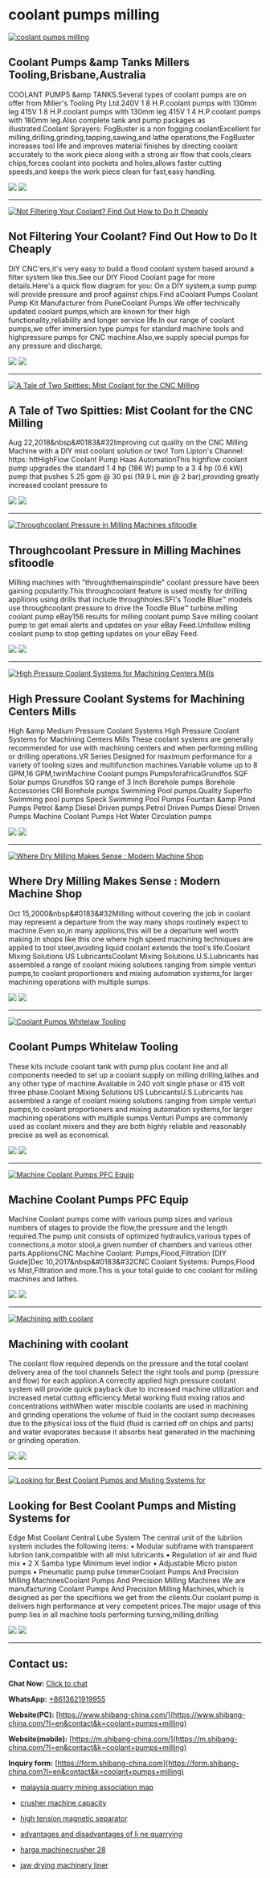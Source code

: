 # coolant pumps milling

<a href="https://swt.shibang-china.com/?l=en&img&k=coolant+pumps+milling" target="_blank">![coolant pumps milling](http://static.shibang-china.com/all-800x300/1454.jpg)</a>

## Coolant Pumps &amp Tanks Millers Tooling,Brisbane,Australia
COOLANT PUMPS &amp TANKS.Several types of coolant pumps are on offer from Miller's Tooling Pty Ltd.240V 1 8 H.P.coolant pumps with 130mm leg 415V 1 8 H.P.coolant pumps with 130mm leg 415V 1 4 H.P.coolant pumps with 180mm leg.Also complete tank and pump packages as illustrated.Coolant Sprayers: FogBuster is a non fogging coolantExcellent for milling,drilling,grinding,tapping,sawing,and lathe operations,the FogBuster increases tool life and improves material finishes by directing coolant accurately to the work piece along with a strong air flow that cools,clears chips,forces coolant into pockets and holes,allows faster cutting speeds,and keeps the work piece clean for fast,easy handling.


<a href="https://whatsapp.shibangsoft.com/WhatsApp.php" target="_blank" title="WhatsApp">![](http://static.shibang-china.com/icon/whatsapp.png)</a> <a href="https://swt.shibang-china.com/?l=en&icon&k=coolant+pumps+milling" target="_blank">![](http://static.shibang-china.com/icon/chat-en.png)</a>

---

<a href="https://swt.shibang-china.com/?l=en&img&k=coolant+pumps+milling" target="_blank">![Not Filtering Your Coolant? Find Out How to Do It Cheaply](http://static.shibang-china.com/all-800x300/213.jpg)</a>

## Not Filtering Your Coolant? Find Out How to Do It Cheaply
DIY CNC'ers,it's very easy to build a flood coolant system based around a filter system like this.See our DIY Flood Coolant page for more details.Here's a quick flow diagram for you: On a DIY system,a sump pump will provide pressure and proof against chips.Find aCoolant Pumps Coolant Pump Kit Manufacturer from PuneCoolant Pumps.We offer technically updated coolant pumps,which are known for their high functionality,reliability and longer service life.In our range of coolant pumps,we offer immersion type pumps for standard machine tools and highpressure pumps for CNC machine.Also,we supply special pumps for any pressure and discharge.


<a href="https://whatsapp.shibangsoft.com/WhatsApp.php" target="_blank" title="WhatsApp">![](http://static.shibang-china.com/icon/whatsapp.png)</a> <a href="https://swt.shibang-china.com/?l=en&icon&k=coolant+pumps+milling" target="_blank">![](http://static.shibang-china.com/icon/chat-en.png)</a>

---

<a href="https://swt.shibang-china.com/?l=en&img&k=coolant+pumps+milling" target="_blank">![A Tale of Two Spitties: Mist Coolant for the CNC Milling](http://static.shibang-china.com/all-800x300/244.jpg)</a>

## A Tale of Two Spitties: Mist Coolant for the CNC Milling
Aug 22,2018&nbsp&#0183&#32Improving cut quality on the CNC Milling Machine with a DIY mist coolant solution.or two! Tom Lipton's Channel: https: httHighFlow Coolant Pump Haas AutomationThis highflow coolant pump upgrades the standard 1 4 hp (186 W) pump to a 3 4 hp (0.6 kW) pump that pushes 5.25 gpm @ 30 psi (19.9 L min @ 2 bar),providing greatly increased coolant pressure to


<a href="https://whatsapp.shibangsoft.com/WhatsApp.php" target="_blank" title="WhatsApp">![](http://static.shibang-china.com/icon/whatsapp.png)</a> <a href="https://swt.shibang-china.com/?l=en&icon&k=coolant+pumps+milling" target="_blank">![](http://static.shibang-china.com/icon/chat-en.png)</a>

---

<a href="https://swt.shibang-china.com/?l=en&img&k=coolant+pumps+milling" target="_blank">![Throughcoolant Pressure in Milling Machines sfitoodle](http://static.shibang-china.com/all-800x300/809.jpg)</a>

## Throughcoolant Pressure in Milling Machines sfitoodle
Milling machines with "throughthemainspindle" coolant pressure have been gaining popularity.This throughcoolant feature is used mostly for drilling appliions using drills that include throughholes.SFI's Toodle Blue™ models use throughcoolant pressure to drive the Toodle Blue™ turbine.milling coolant pump eBay156 results for milling coolant pump Save milling coolant pump to get email alerts and updates on your eBay Feed.Unfollow milling coolant pump to stop getting updates on your eBay Feed.


<a href="https://whatsapp.shibangsoft.com/WhatsApp.php" target="_blank" title="WhatsApp">![](http://static.shibang-china.com/icon/whatsapp.png)</a> <a href="https://swt.shibang-china.com/?l=en&icon&k=coolant+pumps+milling" target="_blank">![](http://static.shibang-china.com/icon/chat-en.png)</a>

---

<a href="https://swt.shibang-china.com/?l=en&img&k=coolant+pumps+milling" target="_blank">![High Pressure Coolant Systems for Machining Centers Mills](http://static.shibang-china.com/all-800x300/775.jpg)</a>

## High Pressure Coolant Systems for Machining Centers Mills
High &amp Medium Pressure Coolant Systems High Pressure Coolant Systems for Machining Centers Mills These coolant systems are generally recommended for use with machining centers and when performing milling or drilling operations.VR Series Designed for maximum performance for a variety of tooling sizes and multifunction machines.Variable volume up to 8 GPM,16 GPM,twinMachine Coolant pumps PumpsforafricaGrundfos SQF Solar pumps Grundfos SQ range of 3 Inch Borehole pumps Borehole Accessories CRI Borehole pumps Swimming Pool pumps.Quality Superflo Swimming pool pumps Speck Swimming Pool Pumps Fountain &amp Pond Pumps Petrol &amp Diesel Driven pumps.Petrol Driven Pumps Diesel Driven Pumps Machine Coolant Pumps Hot Water Circulation pumps


<a href="https://whatsapp.shibangsoft.com/WhatsApp.php" target="_blank" title="WhatsApp">![](http://static.shibang-china.com/icon/whatsapp.png)</a> <a href="https://swt.shibang-china.com/?l=en&icon&k=coolant+pumps+milling" target="_blank">![](http://static.shibang-china.com/icon/chat-en.png)</a>

---

<a href="https://swt.shibang-china.com/?l=en&img&k=coolant+pumps+milling" target="_blank">![Where Dry Milling Makes Sense : Modern Machine Shop](http://static.shibang-china.com/all-800x300/741.jpg)</a>

## Where Dry Milling Makes Sense : Modern Machine Shop
Oct 15,2000&nbsp&#0183&#32Milling without covering the job in coolant may represent a departure from the way many shops routinely expect to machine.Even so,in many appliions,this will be a departure well worth making.In shops like this one where high speed machining techniques are applied to tool steel,avoiding liquid coolant extends the tool's life.Coolant Mixing Solutions US LubricantsCoolant Mixing Solutions.U.S.Lubricants has assembled a range of coolant mixing solutions ranging from simple venturi pumps,to coolant proportioners and mixing automation systems,for larger machining operations with multiple sumps.


<a href="https://whatsapp.shibangsoft.com/WhatsApp.php" target="_blank" title="WhatsApp">![](http://static.shibang-china.com/icon/whatsapp.png)</a> <a href="https://swt.shibang-china.com/?l=en&icon&k=coolant+pumps+milling" target="_blank">![](http://static.shibang-china.com/icon/chat-en.png)</a>

---

<a href="https://swt.shibang-china.com/?l=en&img&k=coolant+pumps+milling" target="_blank">![Coolant Pumps Whitelaw Tooling](http://static.shibang-china.com/all-800x300/1176.jpg)</a>

## Coolant Pumps Whitelaw Tooling
These kits include coolant tank with pump plus coolant line and all components needed to set up a coolant supply on milling drilling,lathes and any other type of machine.Available in 240 volt single phase or 415 volt three phase.Coolant Mixing Solutions US LubricantsU.S.Lubricants has assembled a range of coolant mixing solutions ranging from simple venturi pumps,to coolant proportioners and mixing automation systems,for larger machining operations with multiple sumps.Venturi Pumps are commonly used as coolant mixers and they are both highly reliable and reasonably precise as well as economical.


<a href="https://whatsapp.shibangsoft.com/WhatsApp.php" target="_blank" title="WhatsApp">![](http://static.shibang-china.com/icon/whatsapp.png)</a> <a href="https://swt.shibang-china.com/?l=en&icon&k=coolant+pumps+milling" target="_blank">![](http://static.shibang-china.com/icon/chat-en.png)</a>

---

<a href="https://swt.shibang-china.com/?l=en&img&k=coolant+pumps+milling" target="_blank">![Machine Coolant Pumps PFC Equip](http://static.shibang-china.com/all-800x300/506.jpg)</a>

## Machine Coolant Pumps PFC Equip
Machine Coolant pumps come with various pump sizes and various numbers of stages to provide the flow,the pressure and the length required.The pump unit consists of optimized hydraulics,various types of connections,a motor stool,a given number of chambers and various other parts.AppliionsCNC Machine Coolant: Pumps,Flood,Filtration [DIY Guide]Dec 10,2017&nbsp&#0183&#32CNC Coolant Systems: Pumps,Flood vs Mist,Filtration and more.This is your total guide to cnc coolant for milling machines and lathes.


<a href="https://whatsapp.shibangsoft.com/WhatsApp.php" target="_blank" title="WhatsApp">![](http://static.shibang-china.com/icon/whatsapp.png)</a> <a href="https://swt.shibang-china.com/?l=en&icon&k=coolant+pumps+milling" target="_blank">![](http://static.shibang-china.com/icon/chat-en.png)</a>

---

<a href="https://swt.shibang-china.com/?l=en&img&k=coolant+pumps+milling" target="_blank">![Machining with coolant](http://static.shibang-china.com/all-800x300/947.jpg)</a>

## Machining with coolant
The coolant flow required depends on the pressure and the total coolant delivery area of the tool channels Select the right tools and pump (pressure and flow) for each appliion.A correctly applied high pressure coolant system will provide quick payback due to increased machine utilization and increased metal cutting efficiency.Metal working fluid mixing ratios and concentrations withWhen water miscible coolants are used in machining and grinding operations the volume of fluid in the coolant sump decreases due to the physical loss of the fluid (fluid is carried off on chips and parts) and water evaporates because it absorbs heat generated in the machining or grinding operation.


<a href="https://whatsapp.shibangsoft.com/WhatsApp.php" target="_blank" title="WhatsApp">![](http://static.shibang-china.com/icon/whatsapp.png)</a> <a href="https://swt.shibang-china.com/?l=en&icon&k=coolant+pumps+milling" target="_blank">![](http://static.shibang-china.com/icon/chat-en.png)</a>

---

<a href="https://swt.shibang-china.com/?l=en&img&k=coolant+pumps+milling" target="_blank">![Looking for Best Coolant Pumps and Misting Systems for](http://static.shibang-china.com/all-800x300/97.jpg)</a>

## Looking for Best Coolant Pumps and Misting Systems for
Edge Mist Coolant Central Lube System The central unit of the lubriion system includes the following items: • Modular subframe with transparent lubriion tank,compatible with all mist lubricants • Regulation of air and fluid mix • 2 X Samba type Minimum level indior • Adjustable Micro piston pumps • Pneumatic pump pulse timmerCoolant Pumps And Precision Milling MachinesCoolant Pumps And Precision Milling Machines We are manufacturing Coolant Pumps And Precision Milling Machines,which is designed as per the specifiions we get from the clients.Our coolant pump is delivers high performance at very competent prices.The major usage of this pump lies in all machine tools performing turning,milling,drilling


<a href="https://whatsapp.shibangsoft.com/WhatsApp.php" target="_blank" title="WhatsApp">![](http://static.shibang-china.com/icon/whatsapp.png)</a> <a href="https://swt.shibang-china.com/?l=en&icon&k=coolant+pumps+milling" target="_blank">![](http://static.shibang-china.com/icon/chat-en.png)</a>

---
## Contact us:

**Chat Now:** [Click to chat](https://swt.shibang-china.com?l=en&contact&k=coolant+pumps+milling)

**WhatsApp:**  [+8613621919955](https://whatsapp.shibangsoft.com/WhatsApp.php)

**Website(PC):** [https://www.shibang-china.com/](https://www.shibang-china.com/?l=en&contact&k=coolant+pumps+milling)

**Website(mobile):** [https://m.shibang-china.com/](https://m.shibang-china.com/?l=en&contact&k=coolant+pumps+milling)

**Inquiry form:** [https://form.shibang-china.com](https://form.shibang-china.com?l=en&contact&k=coolant+pumps+milling)

* [malaysia quarry mining association map](../119/malaysia%20quarry%20mining%20association%20map.md)

* [crusher machine capacity](../123/crusher%20machine%20capacity.md)

* [high tension magnetic separator](../119/high%20tension%20magnetic%20separator.md)

* [advantages and disadvantages of li ne quarrying](../112/advantages%20and%20disadvantages%20of%20li%20ne%20quarrying.md)

* [harga machinecrusher 28](../119/harga%20machinecrusher%2028.md)

* [jaw drying machinery liner](../125/jaw%20drying%20machinery%20liner.md)